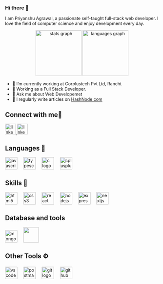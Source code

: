 ### Hi there 👋

I am Priyanshu Agrawal, a passionate self-taught full-stack web developer. I love the field of computer science and enjoy development every day.
<div align="center">
  <img src="https://github-readme-stats.vercel.app/api?username=priyanshu-techie&hide_title=false&hide_rank=false&show_icons=true&include_all_commits=true&count_private=true&disable_animations=false&theme=dracula&locale=en&hide_border=false" height="150" alt="stats graph"  />
  <img src="https://github-readme-stats.vercel.app/api/top-langs?username=priyanshu-techie&locale=en&hide_title=false&layout=compact&card_width=320&langs_count=5&theme=dracula&hide_border=false" height="150" alt="languages graph"  />
</div>
<div>

- 🔭 I’m currently working at Corplustech Pvt Ltd, Ranchi.
- 🌱 Working as a Full Stack Developer.
- 💬 Ask me about Web Developemet
- 📝 I regularly write articles on [HashNode.com](https://priyanshu-agrawal.hashnode.dev)
</div>
<h2 align="left">Connect with me👋</h2>
<div align="left">
  <a href="https://www.linkedin.com/in/priyanshuagr/" target="_blank">
    <img src="https://img.shields.io/static/v1?message=LinkedIn&logo=linkedin&label=&color=0077B5&logoColor=white&labelColor=&style=for-the-badge" height="35" alt="linkedin logo"  />
  </a>
  
  <a href="mailto:priyanshu100agrawal@gmail.com">
    <img src="https://img.shields.io/badge/Gmail-D14836?style=for-the-badge&logo=gmail&logoColor=white" height="35" alt="linkedin logo">
  </a>
</div>

<h2 align="left">Languages 🚀</h2>

<div align="left">
  <img src="https://cdn.jsdelivr.net/gh/devicons/devicon/icons/javascript/javascript-original.svg"  height="40" alt="javascript logo"  />
  <img width="12" />
  <img src="https://cdn.jsdelivr.net/gh/devicons/devicon/icons/typescript/typescript-original.svg"  height="40" alt="typescript logo"  />
  <img width="12" />
  <img src="https://cdn.jsdelivr.net/gh/devicons/devicon/icons/c/c-original.svg"  height="40" alt="c logo"  />
  <img width="12" />
  <img src="https://cdn.jsdelivr.net/gh/devicons/devicon/icons/cplusplus/cplusplus-original.svg"  height="40" alt="cplusplus logo"  />
</div>

<h2 align="left">Skills 🧠</h2>

<div align="left">
  <img src="https://cdn.jsdelivr.net/gh/devicons/devicon/icons/html5/html5-original.svg"  height="40" alt="html5 logo"  />
  <img width="12" />
  <img src="https://cdn.jsdelivr.net/gh/devicons/devicon/icons/css3/css3-original.svg"  height="40" alt="css3 logo"  />
  <img width="12" />
  <img src="https://cdn.jsdelivr.net/gh/devicons/devicon/icons/react/react-original.svg"  height="40" alt="react logo"  />
  <img width="12" />
  <img src="https://cdn.jsdelivr.net/gh/devicons/devicon/icons/nodejs/nodejs-original.svg"  height="40" alt="nodejs logo"  />
  <img width="12" />
  <img src="https://skillicons.dev/icons?i=express"  height="40" alt="express logo"  />
  <img width="12" />
  <img src="https://skillicons.dev/icons?i=nextjs"  height="40" alt="nextjs logo"  />
</div>

<h2 align="left">Database and tools</h2>
<div align="left">
  <img src="https://cdn.simpleicons.org/mongodb/47A248" height="40" alt="mongodb logo"  />
  <img width="12" />
  <img src="https://cdn.jsdelivr.net/gh/devicons/devicon@latest/icons/mongoose/mongoose-original-wordmark.svg" width=50/>
  <img width="12" />
</div>

<h2 align="left">Other Tools ⚙️</h2>

###

<div align="left">
  <img src="https://cdn.simpleicons.org/visualstudiocode/007ACC" height="40" alt="vscode logo"  />
  <img width="12" />
  <img src="https://skillicons.dev/icons?i=postman" height="40" alt="postman logo"  />
  <img width="12" />
  <img src="https://skillicons.dev/icons?i=git" height="40" alt="git logo"  />
  <img width="12" />
  <img src="https://skillicons.dev/icons?i=github" height="40" alt="github logo"  />
</div>
